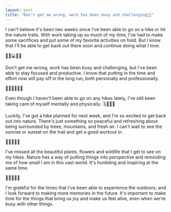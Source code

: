 ```yaml
---
layout: post
title: "Don't get me wrong, work has been busy and challenging👨‍💼"
---
```


I can't believe it's been two weeks since I've been able to go on a hike or hit the nature trails. With work taking up so much of my time, I've had to make some sacrifices and put some of my favorite activities on hold. But I know that I'll be able to get back out there soon and continue doing what I love.

👨‍💼💻💪🏼

Don't get me wrong, work has been busy and challenging, but I've been able to stay focused and productive. I know that putting in the time and effort now will pay off in the long run, both personally and professionally.

🧘‍♂️🙏🏼💆‍♀️

Even though I haven't been able to go on any hikes lately, I've still been taking care of myself mentally and physically. 🗓️👣🌅🌄

Luckily, I've got a hike planned for next week, and I'm so excited to get back out into nature. There's just something so peaceful and refreshing about being surrounded by trees, mountains, and fresh air. I can't wait to see the sunrise or sunset on the trail and get a good workout in.

🌿🌱🌸🌻🌺

I've missed all the beautiful plants, flowers and wildlife that I get to see on my hikes. Nature has a way of putting things into perspective and reminding me of how small I am in this vast world. It's humbling and inspiring at the same time.

🙌🏼🌞🌊🌅

I'm grateful for the times that I've been able to experience the outdoors, and I look forward to making more memories in the future. It's important to make time for the things that bring us joy and make us feel alive, even when we're busy with other things.
